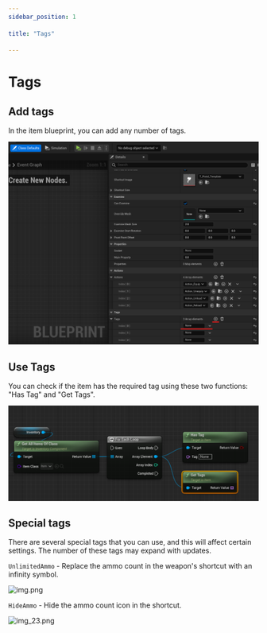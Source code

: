 ```yaml
---
sidebar_position: 1

title: "Tags"

---
```


# Tags

## Add tags

In the item blueprint, you can add any number of tags.

![img_21.png](Images%2Fimg_21.png)

## Use Tags

You can check if the item has the required tag using these two functions: "Has Tag" and "Get Tags".

![img_22.png](Images%2Fimg_22.png)

## Special tags

There are several special tags that you can use, and this will affect certain settings. The number of these tags may
expand with updates.

```UnlimitedAmmo``` - Replace the ammo count in the weapon's shortcut with an infinity symbol.

![img.png](Images/img_24.png)

```HideAmmo``` - Hide the ammo count icon in the shortcut.

![img_23.png](Images%2Fimg_23.png)
